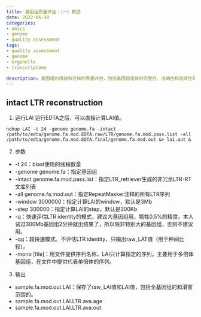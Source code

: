 ```yaml
---
title: 基因组质量评估：（一）概述
date: 2022-06-30
categories:
- omics
- genome
- quality assessment
tags:
- quality assessment
- genome
- organelle
- transcriptome

description: 基因组的组装和注释的质量评估，包括基因组组装的完整性、准确性和连续性等质量评估，以及对基因组注释的质量进行评估。这里讨论的质量评估主要用于核基因组，但许多质量评估方法也适用于细胞器基因组（包括线粒体和叶绿体）和转录组的质量评估。
---
```


<div align="middle"><music URL></div>


## intact LTR reconstruction


1. 运行LAI
运行EDTA之后，可以直接计算LAI值。

`nohup LAI -t 24 -genome genome.fa -intact /path/to/edta/genome.fa.mod.EDTA.raw/LTR/genome.fa.mod.pass.list -all /path/to/edta/genome.fa.mod.EDTA.final/genome.fa.mod.out &> lai.out &`

2. 参数
- -t 24：blast使用的线程数量
- -genome genome.fa：指定基因组
- -intact genome.fa.mod.pass.list：指定LTR_retriever生成的非冗余LTR-RT文库列表
- -all genome.fa.mod.out：指定RepeatMasker注释的所有LTR序列
- -window 3000000：指定计算LAI的window，默认是3Mb
- -step 300000：指定计算LAI的step，默认是300Kb
- -q：快速评估LTR identity的模式，建议大基因组用，牺牲0.5%的精度。本人试过300Mb基因组2分钟就出结果了，所以除非特别大的基因组，否则不建议用。
- -qq：超快速模式。不评估LTR identity，只输出raw_LAT值（用于种间比较）。
- -mono [file]：用文件提供序列名称，LAI只计算指定的序列。主要用于多倍体基因组，在文件中提供代表单倍体的序列。

3. 输出
- sample.fa.mod.out.LAI：保存了raw_LAI值和LAI值，包括全基因组的和滑窗范围的。
- sample.fa.mod.out.LAI.LTR.ava.age
- sample.fa.mod.out.LAI.LTR.ava.out



